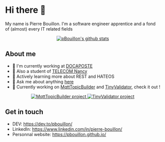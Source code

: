 # Hi there :wave:

My name is Pierre Bouillon. I'm a software engineer apprentice and a fond of (almost) every IT related fields

<p align="center">
  <a href="https://github.com/pBouillon">
    <img src="https://github-readme-stats.vercel.app/api?username=pBouillon&count_private=true&show_icons=true" alt="pBouillon's github stats" />
  </a>
</p>

## About me

- 💼 I'm currently working at [DOCAPOSTE](https://www.docaposte.com/)
- 🏫 Also a student of [TELECOM Nancy](http://telecomnancy.univ-lorraine.fr/en)
- 🌱 Actively learning more about REST and HATEOS
- 💬 Ask me about anything [here](https://github.com/pBouillon/pBouillon/issues)
- 🔭 Currently working on [MqttTopicBuilder](https://github.com/pBouillon/MqttTopicBuilder) and [TinyValidator](https://github.com/pBouillon/TinyValidator), check it out !

<p align="center">
  <a href="https://github.com/pBouillon/MqttTopicBuilder">
    <img src="https://github-readme-stats.vercel.app/api/pin/?username=pBouillon&repo=MqttTopicBuilder" alt="MqttTopicBuilder project" />
  </a>
  <a href="https://github.com/pBouillon/TinyValidator">
    <img src="https://github-readme-stats.vercel.app/api/pin/?username=pBouillon&repo=TinyValidator" alt="TinyValidator project" />
  </a>
</p>

## Get in touch

- DEV: https://dev.to/pbouillon/
- LinkedIn: https://www.linkedin.com/in/pierre-bouillon/
- Personnal website: https://pbouillon.github.io/
